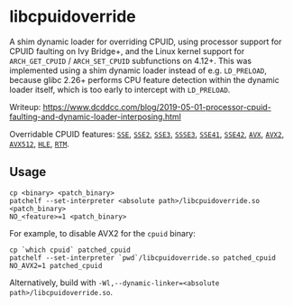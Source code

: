 # libcpuidoverride

A shim dynamic loader for overriding CPUID, using processor support for CPUID faulting on Ivy Bridge+, and the Linux kernel support for `ARCH_GET_CPUID` / `ARCH_SET_CPUID` subfunctions on 4.12+. This was implemented using a shim dynamic loader instead of e.g. `LD_PRELOAD`, because glibc 2.26+ performs CPU feature detection within the dynamic loader itself, which is too early to intercept with `LD_PRELOAD`.

Writeup: https://www.dcddcc.com/blog/2019-05-01-processor-cpuid-faulting-and-dynamic-loader-interposing.html

Overridable CPUID features: [`SSE`](https://en.wikipedia.org/wiki/Streaming_SIMD_Extensions), [`SSE2`](https://en.wikipedia.org/wiki/SSE2), [`SSE3`](https://en.wikipedia.org/wiki/SSE3), [`SSSE3`](https://en.wikipedia.org/wiki/SSSE3), [`SSE41`](https://en.wikipedia.org/wiki/SSE4#SSE4.1), [`SSE42`](https://en.wikipedia.org/wiki/SSE4#SSE4.2), [`AVX`](https://en.wikipedia.org/wiki/Advanced_Vector_Extensions), [`AVX2`](https://en.wikipedia.org/wiki/Advanced_Vector_Extensions#AVX2), [`AVX512`](https://en.wikipedia.org/wiki/AVX-512), [`HLE`](https://en.wikipedia.org/wiki/Transactional_Synchronization_Extensions#Hardware_Lock_Elision), [`RTM`](https://en.wikipedia.org/wiki/Transactional_Synchronization_Extensions#Restricted_Transactional_Memory).

## Usage

```
cp <binary> <patch_binary>
patchelf --set-interpreter <absolute path>/libcpuidoverride.so <patch_binary>
NO_<feature>=1 <patch_binary>
```

For example, to disable AVX2 for the `cpuid` binary:

```
cp `which cpuid` patched_cpuid
patchelf --set-interpreter `pwd`/libcpuidoverride.so patched_cpuid
NO_AVX2=1 patched_cpuid
```

Alternatively, build with `-Wl,--dynamic-linker=<absolute path>/libcpuidoverride.so`.

